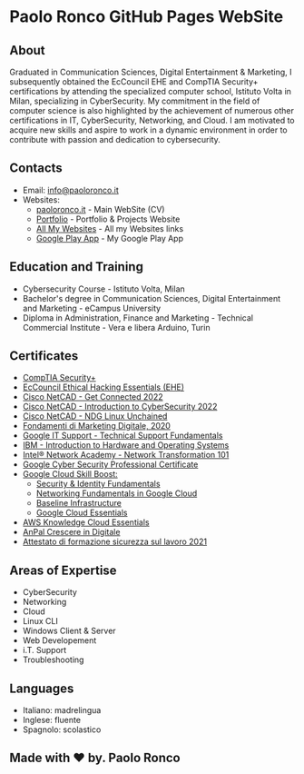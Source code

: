 # Paolo Ronco GitHub Pages WebSite

## About

​Graduated in Communication Sciences, Digital Entertainment & Marketing, I subsequently obtained the EcCouncil EHE and CompTIA Security+ certifications by attending the specialized computer school, Istituto Volta in Milan, specializing in CyberSecurity. 
My commitment in the field of computer science is also highlighted by the achievement of numerous other certifications in IT, CyberSecurity, Networking, and Cloud. 
I am motivated to acquire new skills and aspire to work in a dynamic environment in order to contribute with passion and dedication to cybersecurity.

## Contacts

- Email: [info@paoloronco.it](mailto:info@paoloronco.it)
- Websites:
  - [paoloronco.it](https://paoloronco.it) - Main WebSite (CV)
  - [Portfolio](https://prportfolio.paoloronco.it) - Portfolio & Projects Website
  - [All My Websites](https://links.paoloronco.it) - All my Websites links
  - [Google Play App](https://play.google.com/store/apps/details?id=com.pr.paoloroncowebsite) - My Google Play App
  

## ​Education and Training

- ​Cybersecurity Course - Istituto Volta, Milan
- Bachelor's degree in Communication Sciences, Digital Entertainment and Marketing - eCampus University
- Diploma in Administration, Finance and Marketing - Technical Commercial Institute - Vera e libera Arduino, Turin

## Certificates

- [CompTIA Security+](https://www.paoloronco.it/DOCS/Certificati/1%20CompTIA%20Security+%20ce%20certificate.pdf)
- [EcCouncil Ethical Hacking Essentials (EHE)](https://www.paoloronco.it/DOCS/Certificati/2%20EcCouncil%20Ethical%20Hacking%20Essentials%20-%20EHE.pdf)
- [Cisco NetCAD - Get Connected 2022](https://www.paoloronco.it/DOCS/Certificati/3%20Cisco%20NetCAD%20-%20Get%20Connected%202022.pdf)
- [Cisco NetCAD - Introduction to CyberSecurity 2022](https://www.paoloronco.it/DOCS/Certificati/4%20Cisco%20NetCAD%20-%20Introduction%20to%20CyberSecurity%202022.pdf)
- [Cisco NetCAD - NDG Linux Unchained](https://www.paoloronco.it/DOCS/Certificati/5%20Cisco%20NetCAD%20-%20NDG%20Linux%20Unchained.pdf)
- [Fondamenti di Marketing Digitale, 2020](https://www.paoloronco.it/DOCS/Certificati/6%20Google%20Fondamenti%20di%20Marketing%20Digitale.pdf)
- [Google IT Support - Technical Support Fundamentals](https://www.paoloronco.it/DOCS/Certificati/7%20Coursea%20-%20Google%20IT%20Support%20-%20Technical%20Support%20Fundamentals.pdf)
- [IBM - Introduction to Hardware and Operating Systems](https://www.paoloronco.it/DOCS/Certificati/8%20Coursea%20-%20IBM%20-%20Introduction%20to%20Hardware%20and%20Operating%20Systems.pdf)
- [Intel® Network Academy - Network Transformation 101](https://www.paoloronco.it/DOCS/Certificati/9%20Coursea%20-%20Intel%c2%ae%20Network%20Academy%20-%20Network%20Transformation%20101.pdf)
- [Google Cyber Security Professional Certificate](https://www.paoloronco.it/DOCS/Certificati/10%20Coursea%20-%20Google%20Cyber%20Security%20Professional%20Certificate.pdf)
- [Google Cloud Skill Boost:](#)
  - [Security & Identity Fundamentals](https://www.paoloronco.it/DOCS/Certificati/11a%20-%20Google%20Cloud%20Skill%20Boost%20-%20Security%20&%20Identify%20Fundamentals.png)
  - [Networking Fundamentals in Google Cloud](https://www.paoloronco.it/DOCS/Certificati/12a%20-%20Google%20Cloud%20Skill%20Boost%20-%20Networking%20Fundamentals%20in%20Google%20Cloud.png)
  - [Baseline Infrastructure](https://www.paoloronco.it/DOCS/Certificati/13a%20-%20Google%20Cloud%20Skill%20Boost%20-%20Baseline%20Infrastructure.png)
  - [Google Cloud Essentials](https://www.paoloronco.it/DOCS/Certificati/14a%20-%20Google%20Cloud%20Skill%20Boost%20-%20Google%20Cloud%20Essentials.png)
- [AWS Knowledge Cloud Essentials](https://www.paoloronco.it/DOCS/Certificati/15%20AWS%20CAWS%20Knowledge%20Cloud%20Essentials.pdf)
- [AnPal Crescere in Digitale](https://drive.google.com/file/d/1jKziJBAHiqM63flePXhiBHWZtYOJbhjY/view)
- [Attestato di formazione sicurezza sul lavoro 2021](https://www.paoloronco.it/DOCS/Certificati/16%20-%20certificato%20Corso%20Crescere%20in%20digitale.pdf)


## Areas of Expertise

- CyberSecurity
- Networking
- Cloud
- Linux CLI
- Windows Client & Server
- Web Developement
- i.T. Support
- Troubleshooting

## Languages

- Italiano: madrelingua
- Inglese: fluente
- Spagnolo: scolastico

## Made wit​h ♥ by. Paolo Ronco
